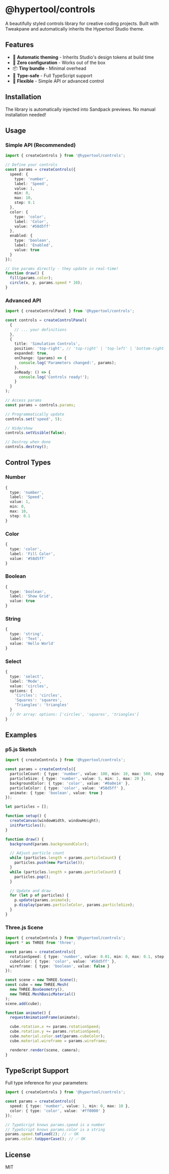 # @hypertool/controls

A beautifully styled controls library for creative coding projects. Built with Tweakpane and automatically inherits the Hypertool Studio theme.

## Features

- 🎨 **Automatic theming** - Inherits Studio's design tokens at build time
- 🚀 **Zero configuration** - Works out of the box
- 📦 **Tiny bundle** - Minimal overhead
- 🎯 **Type-safe** - Full TypeScript support
- 🔧 **Flexible** - Simple API or advanced control

## Installation

The library is automatically injected into Sandpack previews. No manual installation needed!

## Usage

### Simple API (Recommended)

```typescript
import { createControls } from '@hypertool/controls';

// Define your controls
const params = createControls({
  speed: {
    type: 'number',
    label: 'Speed',
    value: 1,
    min: 0,
    max: 10,
    step: 0.1
  },
  color: {
    type: 'color',
    label: 'Color',
    value: '#58d5ff'
  },
  enabled: {
    type: 'boolean',
    label: 'Enabled',
    value: true
  }
});

// Use params directly - they update in real-time!
function draw() {
  fill(params.color);
  circle(x, y, params.speed * 10);
}
```

### Advanced API

```typescript
import { createControlPanel } from '@hypertool/controls';

const controls = createControlPanel(
  {
    // ... your definitions
  },
  {
    title: 'Simulation Controls',
    position: 'top-right', // 'top-right' | 'top-left' | 'bottom-right' | 'bottom-left'
    expanded: true,
    onChange: (params) => {
      console.log('Parameters changed:', params);
    },
    onReady: () => {
      console.log('Controls ready!');
    }
  }
);

// Access params
const params = controls.params;

// Programmatically update
controls.set('speed', 5);

// Hide/show
controls.setVisible(false);

// Destroy when done
controls.destroy();
```

## Control Types

### Number

```typescript
{
  type: 'number',
  label: 'Speed',
  value: 1,
  min: 0,
  max: 10,
  step: 0.1
}
```

### Color

```typescript
{
  type: 'color',
  label: 'Fill Color',
  value: '#58d5ff'
}
```

### Boolean

```typescript
{
  type: 'boolean',
  label: 'Show Grid',
  value: true
}
```

### String

```typescript
{
  type: 'string',
  label: 'Text',
  value: 'Hello World'
}
```

### Select

```typescript
{
  type: 'select',
  label: 'Mode',
  value: 'circles',
  options: {
    'Circles': 'circles',
    'Squares': 'squares',
    'Triangles': 'triangles'
  }
  // Or array: options: ['circles', 'squares', 'triangles']
}
```

## Examples

### p5.js Sketch

```typescript
import { createControls } from '@hypertool/controls';

const params = createControls({
  particleCount: { type: 'number', value: 100, min: 10, max: 500, step: 10 },
  particleSize: { type: 'number', value: 5, min: 1, max: 20 },
  backgroundColor: { type: 'color', value: '#0a0e14' },
  particleColor: { type: 'color', value: '#58d5ff' },
  animate: { type: 'boolean', value: true }
});

let particles = [];

function setup() {
  createCanvas(windowWidth, windowHeight);
  initParticles();
}

function draw() {
  background(params.backgroundColor);

  // Adjust particle count
  while (particles.length < params.particleCount) {
    particles.push(new Particle());
  }
  while (particles.length > params.particleCount) {
    particles.pop();
  }

  // Update and draw
  for (let p of particles) {
    p.update(params.animate);
    p.display(params.particleColor, params.particleSize);
  }
}
```

### Three.js Scene

```typescript
import { createControls } from '@hypertool/controls';
import * as THREE from 'three';

const params = createControls({
  rotationSpeed: { type: 'number', value: 0.01, min: 0, max: 0.1, step: 0.001 },
  cubeColor: { type: 'color', value: '#58d5ff' },
  wireframe: { type: 'boolean', value: false }
});

const scene = new THREE.Scene();
const cube = new THREE.Mesh(
  new THREE.BoxGeometry(),
  new THREE.MeshBasicMaterial()
);
scene.add(cube);

function animate() {
  requestAnimationFrame(animate);

  cube.rotation.x += params.rotationSpeed;
  cube.rotation.y += params.rotationSpeed;
  cube.material.color.set(params.cubeColor);
  cube.material.wireframe = params.wireframe;

  renderer.render(scene, camera);
}
```

## TypeScript Support

Full type inference for your parameters:

```typescript
import { createControls } from '@hypertool/controls';

const params = createControls({
  speed: { type: 'number', value: 1, min: 0, max: 10 },
  color: { type: 'color', value: '#ff0000' }
});

// TypeScript knows params.speed is a number
// TypeScript knows params.color is a string
params.speed.toFixed(2); // ✅ OK
params.color.toUpperCase(); // ✅ OK
```

## License

MIT

